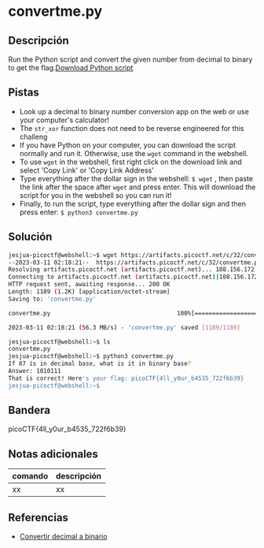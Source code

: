 # convertme.py

## Descripción
Run the Python script and convert the given number from decimal to binary to get the flag.[Download Python script](https://artifacts.picoctf.net/c/32/convertme.py)

## Pistas
- Look up a decimal to binary number conversion app on the web or use your computer's calculator!
- The `str_xor` function does not need to be reverse engineered for this challeng
- If you have Python on your computer, you can download the script normally and run it. Otherwise, use the `wget` command in the webshell.
- To use `wget` in the webshell, first right click on the download link and select 'Copy Link' or 'Copy Link Address'
- Type everything after the dollar sign in the webshell: `$ wget` , then paste the link after the space after `wget` and press enter. This will download the script for you in the webshell so you can run it!
- Finally, to run the script, type everything after the dollar sign and then press enter: `$ python3 convertme.py`

## Solución
```bash
jesjua-picoctf@webshell:~$ wget https://artifacts.picoctf.net/c/32/convertme.py
--2023-03-11 02:18:21--  https://artifacts.picoctf.net/c/32/convertme.py
Resolving artifacts.picoctf.net (artifacts.picoctf.net)... 108.156.172.6, 108.156.172.42, 108.156.172.74, ...
Connecting to artifacts.picoctf.net (artifacts.picoctf.net)|108.156.172.6|:443... connected.
HTTP request sent, awaiting response... 200 OK
Length: 1189 (1.2K) [application/octet-stream]
Saving to: 'convertme.py'

convertme.py                                    100%[======================================================================================================>]   1.16K  --.-KB/s    in 0s      

2023-03-11 02:18:21 (56.3 MB/s) - 'convertme.py' saved [1189/1189]

jesjua-picoctf@webshell:~$ ls
convertme.py
jesjua-picoctf@webshell:~$ python3 convertme.py 
If 87 is in decimal base, what is it in binary base?
Answer: 1010111
That is correct! Here's your flag: picoCTF{4ll_y0ur_b4535_722f6b39}
jesjua-picoctf@webshell:~$ 
```

## Bandera
picoCTF{4ll_y0ur_b4535_722f6b39}

## Notas adicionales
| comando | descripción |
| ------ | ------ |
| xx | xx |

## Referencias
- [Convertir decimal a binario](https://www.rapidtables.org/convert/number/decimal-to-binary.html)